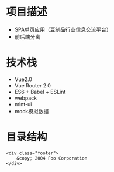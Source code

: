 # 项目描述 
* SPA单页应用（豆制品行业信息交流平台）
* 前后端分离
# 技术栈
* Vue2.0
* Vue Router 2.0
* ES6 + Babel + ESLint 
* webpack 
* mint-ui
* mock模拟数据
# 目录结构
<pre><code>&lt;div class="footer"&gt;
    &amp;copy; 2004 Foo Corporation
&lt;/div&gt;
</code></pre>



